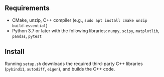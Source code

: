 Requirements
------------

* CMake, unzip, C++ compiler (e.g., `sudo apt install cmake unzip build-essential`)
* Python 3.7 or later with the following libraries: `numpy`, `scipy`, `matplotlib`, `pandas`, `pytest`


Install
-------

Running `setup.sh` downloads the required third-party C++ libraries (`pybind11`, `autodiff`, `eigen`), and builds the C++ code.